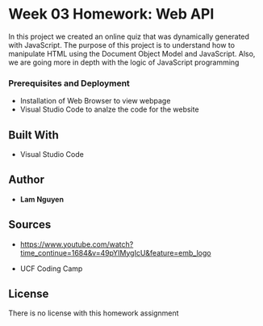 # Week 03 Homework: Web API

In this project we created an online quiz that was dynamically generated with JavaScript. The purpose of this project is to understand how to manipulate HTML using the Document Object Model and JavaScript. Also, we are going more in depth with the logic of JavaScript programming

### Prerequisites and Deployment

* Installation of Web Browser to view webpage
* Visual Studio Code to analze the code for the website

## Built With

* Visual Studio Code

## Author

* **Lam Nguyen**

## Sources
* https://www.youtube.com/watch?time_continue=1684&v=49pYIMygIcU&feature=emb_logo

* UCF Coding Camp

## License

There is no license with this homework assignment
